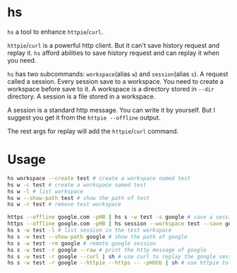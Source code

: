 # hs
`hs` a tool to enhance `httpie`/`curl`. 

`httpie`/`curl` is a powerful http client. But it can't save history request and replay it. 
`hs` afford abilities to save history request and can replay it when you need. 

`hs` has two subcommands: `workspace`(alias `w`) and `session`(alias `s`).
A request called a session. Every session save to a workspace. You need to create a workspace before save to it. 
A workspace is a directory stored in `--dir` directory. A session is a file stored in a workspace. 

A session is a standard http message. You can write it by yourself. But I suggest you get it from the 
`httpie --offline` output.

The rest args for replay will add the `httpie`/`curl` command. 

# Usage
```bash
hs workspace --create test # create a workspace named test
hs w -c test # create a workspace named test
hs w -l # list workspace
hs w --show-path test # show the path of test
hs w -r test # remove test workspace

https --offline google.com -pHB | hs s -w test -s google # save a session named google, the http message is from httpie
https --offline google.com -pHB | hs session --workspace test --save google # save a session named google, the http message is from httpie
hs s -w test -l # list session in the test workspace
hs s -w test --show-path google # show the path of google
hs s -w test -rm google # remote google session
hs s -w test -r google --raw # print the http message of google
hs s -w test -r google --curl | sh # use curl to replay the google session
hs s -w test -r google --httpie --https -- -pHbhb | sh # use httpie to replay the google session
```
